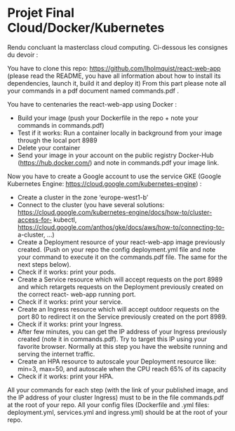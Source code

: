 # Projet Final Cloud/Docker/Kubernetes

Rendu concluant la masterclass cloud computing. Ci-dessous les consignes du devoir :

You have to clone this repo: https://github.com/lholmquist/react-web-app (please read the README, you have all information about how to install its dependencies, launch it, build it and deploy it) From this part please note all your commands in a pdf document named commands.pdf .

You have to centenaries the react-web-app using Docker :
- Build your image (push your Dockerfile in the repo + note your commands in commands.pdf)
- Test if it works: Run a container locally in background from your image through the local port 8989
- Delete your container
- Send your image in your account on the public registry Docker-Hub
(https://hub.docker.com/) and note in commands.pdf your image link.

Now you have to create a Google account to use the service GKE (Google
Kubernetes Engine: https://cloud.google.com/kubernetes-engine) :
- Create a cluster in the zone ‘europe-west1-b’
- Connect to the cluster (you have several solutions:
https://cloud.google.com/kubernetes-engine/docs/how-to/cluster-access-for-
kubectl, https://cloud.google.com/anthos/gke/docs/aws/how-to/connecting-to-
a-cluster, ...)
- Create a Deployment resource of your react-web-app image previously
created. (Push on your repo the config deployment.yml file and note your
command to execute it on the commands.pdf file. The same for the next steps
below).
- Check if it works: print your pods.
- Create a Service resource which will accept requests on the port 8989 and which
retargets requests on the Deployment previously created on the correct react-
web-app running port.
- Check if it works: print your service.
- Create an Ingress resource which will accept outdoor requests on the port 80
to redirect it on the Service previously created on the port 8989.
- Check if it works: print your Ingress.
- After few minutes, you can get the IP address of your Ingress previously
created (note it in commands.pdf). Try to target this IP using your favorite
browser. Normally at this step you have the website running and serving the
internet traffic.
- Create an HPA resource to autoscale your Deployment resource like: min=3,
max=50, and autoscale when the CPU reach 65% of its capacity
- Check if it works: print your HPA.

All your commands for each step (with the link of your published image, and the IP address of your cluster Ingress) must to be in the file commands.pdf at the root of your repo. All your config files (Dockerfile and .yml files: deployment.yml, services.yml and ingress.yml) should be at the root of your repo.
